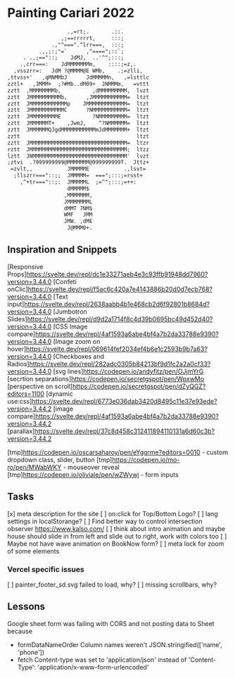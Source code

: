 # Painting Cariari 2022

```txt
                   .,=rt;.       .::.
                 ,;==rrrrrt,     :::;
              .,"^===".^lrr===,  :::;
          .,,;:;"=`      ,^====";::`;
     . .,;=="::;    JdMJ,  ..'^";:::;
    .,crr===:    JdMMMMMMMm,    ::::;=z,.
  ,vsszrr=:   JdM ?@MMMM@E WMb,    .;=zlli,
,ttvss+'   ,qMNMMbJ      JdMMMMMn,   ,=lsttlc
zztl+   ,JMMM+  ;?#Mb..dM09+  JNMMMm,   =vttt
zztt  ,MMMMMMMMb,          ,dMMMMMMMMM,  lvzt
zztt  JMMMMMMMMMMb,      ,JMMMMMMMMMMM=  ltzt
zztt  JMMMMMMMMMMMMp    JMMMMMMMMMMMMM=  ltzt
zztt  JMMMMMMMMMMMC      ?NMMMMMMMMMMM=  ltzt
zztt  JMMMMMMMMME          ?NMMMMMMMMM=  ltzt
zztt  JMMMMMMT+    ,JwmJ,    ^?NMMMMMM=  ltzt
zztt  JMMMMMMQJgdMMMMMMMMMMMmJdMMMMMMM+  ltzt
zztt                                     ltzt
zztt  JMMMMMMMMMMMMMMMMMMMMMMMMMMMMMMM=  ltzr
rztt  JMMMMMMMMMMMMMMMMMMMMMMMMMMMMMMM;  ltzz
lztt  JNMMMMMMMMMMMMMMMMMMMMMMMMMMMMMM'  lvzt
;ztvi  .?999999999@MMMMMMM@999999999T.  Jttz+
 =zvlt,,           JMMMMME           .,lsvt=
  ;llszrr==="::;;  JMMMMM=  ===";:::;=rsst+
    ,^+tr==="::;:  JMMMMML  ;=^";:::;=++:
                   dMMMMM$
                  ,MMMMMMM,
                  JMMMMMMML
                  dMMT 7NM$
                  WMF   JMM
                  JMW. ,dME
                   J@MMM0+.
```

## Inspiration and Snippets

[Responsive Props]<https://svelte.dev/repl/dc1e33271aeb4e3c93ffb91948dd7960?version=3.44.0>
[Confeti onClic]<https://svelte.dev/repl/f5ac6c420a7e4143886b20d0d7ecb768?version=3.44.0>
[Text input]<https://svelte.dev/repl/2638aabb4b1e468cb2d6f92801b8684d?version=3.44.0>
[Jumbotron Slides]<https://svelte.dev/repl/d9d2a1714f8c4d39b0695bc49d452d40?version=3.44.0>
[CSS Image compare]<https://svelte.dev/repl/4af1593a6abe4bf4a7b2da33788e9390?version=3.44.0>
[Image zoom on hover]<https://svelte.dev/repl/069614fef2034ef4b6e1c2593b9b7a63?version=3.44.0>
[Checkboxes and Radios]<https://svelte.dev/repl/282adc0305b84213bf9d1fc2a2a0cf33?version=3.44.0>
[svg lines]<https://codepen.io/andyfitz/pen/OJjmYrG>
[secrtion separations]<https://codepen.io/secretgspot/pen/WpxwMo>
[perspective on scroll]<https://codepen.io/secretgspot/pen/dZyQGZ?editors=1100>
[dynamic use:css]<https://svelte.dev/repl/6773e036dab3420d8495c11e37e93ede?version=3.44.2>
[image compare]<https://svelte.dev/repl/4af1593a6abe4bf4a7b2da33788e9390?version=3.44.2>
[parallax]<https://svelte.dev/repl/37c8d458c312411894110131a6d60c3b?version=3.44.2>

[tmp]<https://codepen.io/oscarsaharoy/pen/eYggrme?editors=0010> - custom dropdown class, slider, button
[tmp]<https://codepen.io/mo-ro/pen/MWabWKY> - mouseover reveal
[tmp]<https://codepen.io/oliviale/pen/wZWywj> - form inputs

## Tasks

[x] meta description for the site
[ ] on:click for Top/Bottom Logo?
[ ] lang settings in localStorange?
[ ] Find better way to control intersection observer <https://www.kalso.com/>
[ ] think about intro animation and maybe house should slide in from left and slide out to right, work with colors too
[ ] Maybe not have wave animation on BookNow form?
[ ] meta lock for zoom of some elements

### Vercel specific issues

[ ] painter_footer_sd.svg failed to load, why?
[ ] missing scrollbars, why?

## Lessons

Google sheet form was failing with CORS and not posting data to Sheet because

* formDataNameOrder Column names weren't JSON.stringified(['name', 'phone'])
* fetch Content-type was set to 'application/json' instead of 'Content-Type': 'application/x-www-form-urlencoded'
